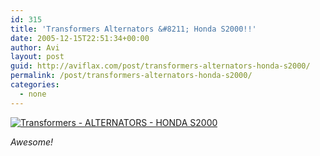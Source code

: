 ```yaml
---
id: 315
title: 'Transformers Alternators &#8211; Honda S2000!!'
date: 2005-12-15T22:51:34+00:00
author: Avi
layout: post
guid: http://aviflax.com/post/transformers-alternators-honda-s2000/
permalink: /post/transformers-alternators-honda-s2000/
categories:
  - none
---
```

[![Transformers - ALTERNATORS - HONDA S2000](http://www.hasbro.com/common/images/products/813152174d8a_Main200.jpg)](http://www.hasbro.com/transformers/default.cfm?page=browse&product_id=15347)

_Awesome!_
